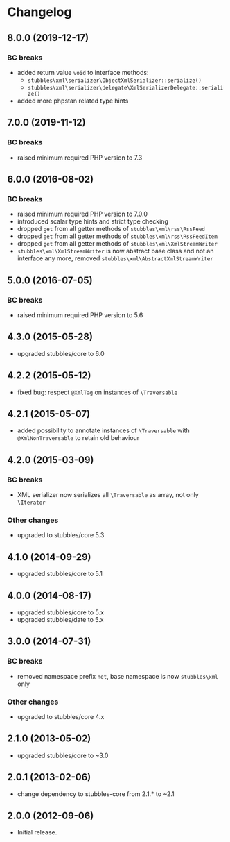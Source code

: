 # Changelog

## 8.0.0 (2019-12-17)

### BC breaks

* added return value `void` to interface methods:
  * `stubbles\xml\serializer\ObjectXmlSerializer::serialize()`
  * `stubbles\xml\serializer\delegate\XmlSerializerDelegate::serialize()`
* added more phpstan related type hints

## 7.0.0 (2019-11-12)

### BC breaks

* raised minimum required PHP version to 7.3

## 6.0.0 (2016-08-02)

### BC breaks

* raised minimum required PHP version to 7.0.0
* introduced scalar type hints and strict type checking
* dropped `get` from all getter methods of `stubbles\xml\rss\RssFeed`
* dropped `get` from all getter methods of `stubbles\xml\rss\RssFeedItem`
* dropped `get` from all getter methods of `stubbles\xml\XmlStreamWriter`
* `stubbles\xml\XmlStreamWriter` is now abstract base class and not an interface any more, removed `stubbles\xml\AbstractXmlStreamWriter`

## 5.0.0 (2016-07-05)

### BC breaks

* raised minimum required PHP version to 5.6

## 4.3.0 (2015-05-28)

* upgraded stubbles/core to 6.0

## 4.2.2 (2015-05-12)

* fixed bug: respect `@XmlTag` on instances of `\Traversable`

## 4.2.1 (2015-05-07)

* added possibility to annotate instances of `\Traversable` with `@XmlNonTraversable` to retain old behaviour

## 4.2.0 (2015-03-09)

### BC breaks

* XML serializer now serializes all `\Traversable` as array, not only `\Iterator`

### Other changes

* upgraded to stubbles/core 5.3

## 4.1.0 (2014-09-29)

* upgraded stubbles/core to 5.1

## 4.0.0 (2014-08-17)

* upgraded stubbles/core to 5.x
* upgraded stubbles/date to 5.x

## 3.0.0 (2014-07-31)

### BC breaks

* removed namespace prefix `net`, base namespace is now `stubbles\xml` only

### Other changes

* upgraded to stubbles/core 4.x

## 2.1.0 (2013-05-02)

* upgraded stubbles/core to ~3.0

## 2.0.1 (2013-02-06)

* change dependency to stubbles-core from 2.1.* to ~2.1

## 2.0.0 (2012-09-06)

* Initial release.
